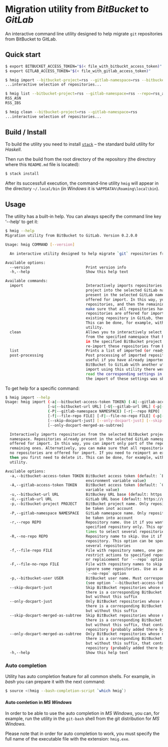 
# Migration utility from *BitBucket* to *GitLab*

An interactive command line utility designed to help migrate `git` repositories from BitBucket to GitLab.

## Quick start

```bash
$ export BITBUCKET_ACCESS_TOKEN="$(< file_with_bitbuckt_access_token)"
$ export GITLAB_ACCESS_TOKEN="$(< file_with_gitlab_access_token)"

$ hmig import --bitbucket-project=rss --gitlab-namespace=rss --bitbucket-user=john.connor
...interactive selection of repositories...

$ hmig list --bitbucket-project=rss --gitlab-namespace=rss --repo=rss_asn --repo=rss_ibs
RSS_ASN
RSS_IBS

$ hmig clean --bitbucket-project=rss --gitlab-namespace=rss
...interactive selection of repositories...
```

## Build / Install

To build the utility you need to install [`stack`](https://docs.haskellstack.org/en/stable/README/)
– the standard build utility for *Haskell*.

Then run the build from the root directory of the repository (the directory where this `README.md` file is located):

```bash
$ stack install
```

After its successfull execution, the command-line utility `hmig` will appear in the directory `~/.local/bin`
(in *Windows* it is `%APPDATA%\Roaming\local\bin`).


## Usage

The utility has a built-in help. You can always specify the command line key ‘--help‘ to get it:

```bash
$ hmig --help
Migration utility from BitBucket to GitLab. Version 0.2.0.0

Usage: hmig COMMAND [--version]

  An interactive utility designed to help migrate `git` repositories from BitBucket to GitLab.

Available options:
  --version                         Print version info
  -h,--help                         Show this help text

Available commands:
  import                            Interactively imports repositories from the selected BitBucket
                                    project into the selected GitLab namespace. Repositories already
                                    present in the selected GitLab namespace are ignored and are not
                                    offered for import. In this way, you can import only part of the
                                    repositories, and then the remaining ones. Alternatively, you can
                                    make sure that all repositories have already been imported if no
                                    repositories are offered for import. If you need to reimport an
                                    existing repository in GitLub, then you first need to delete it.
                                    This can be done, for example, with the `clean` command of this
                                    utility.
  clean                             Allows you to interactively select to delete GitLab repositories
                                    from the specified namespace that have corresponding repositories
                                    in the specified BitBucket project. This will allow you to
                                    re-import these repositories from BitBucket to GitLab.
  list                              Prints a list of imported (or ready-to-import) repositories.
  post-processing                   Post processing of imported repositories. This command will be
                                    useful if you have already imported some repositories from
                                    BitBucket to GitLab with another utility. Or if during the initial
                                    import using this utility there were not enough permissions to
                                    read the corresponding settings in the BitBucket repository and
                                    the import of these settings was skipped.
```

To get help for a specific command:

```bash
$ hmig import --help
Usage: hmig import (-a|--bitbucket-access-token TOKEN) (-A|--gitlab-access-token TOKEN) 
                   [-u|--bitbucket-url URL] [-U|--gitlab-url URL] (-p|--bitbucket-project PROJECT)
                   (-P|--gitlab-namespace NAMESPACE) [-r|--repo REPO] [-R|--no-repo REPO] 
                   [-f|--file-repo FILE] [-F|--file-no-repo FILE] (-p|--bitbucket-user USER) 
                   [--skip-docpart-just] [--only-docpart-just] [--skip-docpart-merged-as-subtree] 
                   [--only-docpart-merged-as-subtree]

  Interactively imports repositories from the selected BitBucket project into the selected GitLab
  namespace. Repositories already present in the selected GitLab namespace are ignored and are not
  offered for import. In this way, you can import only part of the repositories, and then the
  remaining ones. Alternatively, you can make sure that all repositories have already been imported if
  no repositories are offered for import. If you need to reimport an existing repository in GitLub,
  then you first need to delete it. This can be done, for example, with the `clean` command of this
  utility.

Available options:
  -a,--bitbucket-access-token TOKEN BitBucket access token (default: `BITBUCKET_ACCESS_TOKEN`
                                    environment variable value)
  -A,--gitlab-access-token TOKEN    BitBucket access token (default: `GITLAB_ACCESS_TOKEN` environment
                                    variable value)
  -u,--bitbucket-url URL            BitBuckey URL base (default: https://stash.billing.ru)
  -U,--gitlab-url URL               GitLab URL base (default: https://gitlab.nexign.com)
  -p,--bitbucket-project PROJECT    BitBucket project name. Only repositories from this project will
                                    be taken inot account
  -P,--gitlab-namespace NAMESPACE   GitLab namespace name. Only repositories from this namespace will
                                    be taken into account
  -r,--repo REPO                    Repository name. Use it if you want to restrict actions to a
                                    specified repository only. This option can be specified several
                                    times to select several repositories
  -R,--no-repo REPO                 Repository name to skip. Use it if you want to ignore this
                                    repository. This option can be specified several times to ignore
                                    several repositories
  -f,--file-repo FILE               File with repository names, one per line. This way you can
                                    restrict actions to specified repositories only. Use as addition
                                    or replaicement for `--repo` option
  -F,--file-no-repo FILE            File with repository names to skip, one per line. This way you can
                                    ignore some repositories. Use as addition or replaicement for
                                    `--no-repo` option
  -p,--bitbucket-user USER          BitBucket user name. Must correspond to BitBucket access token
                                    (see option `--bitbucket-access-token`)
  --skip-docpart-just               Skip BitBucket repositories whose name ends with `_docpart`, and
                                    there is a corresponding BitBucket repository with the same name,
                                    but without this suffix
  --only-docpart-just               Only BitBucket repositories whose name ends with `_docpart`, and
                                    there is a corresponding BitBucket repository with the same name,
                                    but without this suffix
  --skip-docpart-merged-as-subtree  Skip BitBucket repositories whose name ends with `_docpart`, and
                                    there is a corresponding BitBucket repository with the same name,
                                    but without this suffix, that contains commits from `_docpart`
                                    repository (probably added there by `git subtree`)
  --only-docpart-merged-as-subtree  Only BitBucket repositories whose name ends with `_docpart`, and
                                    there is a corresponding BitBucket repository with the same name,
                                    but without this suffix, that contains commits from `_docpart`
                                    repository (probably added there by `git subtree`)
  -h,--help                         Show this help text
```

### Auto completion

Utility has auto completion feature for all common shells. For example, in *bash* you can prepare it with the next command:

```bash
$ source <(hmig --bash-completion-script `which hmig`)
```

#### Auto comletion in *MS Windows*

In order to be able to use the auto completion in *MS Windows*, you can, for example, run the utility in the `git-bash` shell
from the git distribution for *MS Windows*.

Please note that in order for auto completion to work, you must specify the full name of the executable file with the extension:
`hmig.exe`.
